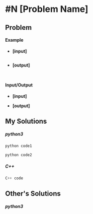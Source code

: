 # #N [Problem Name]

## Problem



#### 	Example

- **[input]**

  ```
  
  ```

- **[output]**

  ```
  
  
  ```


#### 	Input/Output

- **[input]**

  

- **[output]**

  

## My Solutions

##### python3

```python
python code1
```



```python
python code2
```



##### C++

```c++
C++ code
```



## Other's Solutions

##### python3

```python

```

